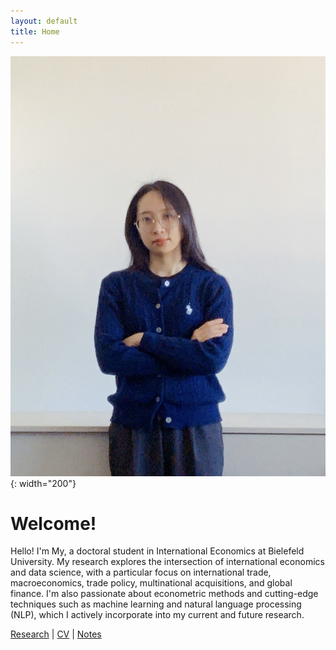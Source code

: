```yaml
---
layout: default
title: Home
---
```


![My Photo](assets/myphoto.jpg){: width="200"}

# Welcome!

Hello! I'm My, a doctoral student in International Economics at Bielefeld University. My research explores the intersection of international economics and data science, with a particular focus on 
international trade, macroeconomics, trade policy, multinational acquisitions, and global finance. I'm also passionate about econometric methods and cutting-edge techniques such as machine learning 
and natural language processing (NLP), which I actively incorporate into my current and future research.


[Research](research.md) | [CV](cv.md) | [Notes](notes.md)


